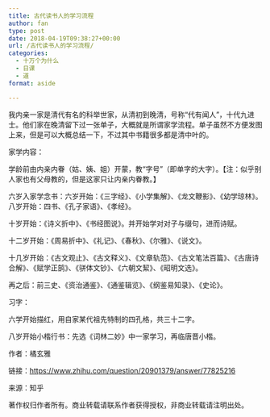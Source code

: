 ```yaml
---
title: 古代读书人的学习流程
author: fan
type: post
date: 2018-04-19T09:38:27+00:00
url: /古代读书人的学习流程/
categories:
  - 十万个为什么
  - 日课
  - 道
format: aside

---
```

我内亲一家是清代有名的科举世家，从清初到晚清，号称“代有闻人”，十代九进士。他们家在晚清留下过一张单子，大概就是所谓家学流程。单子虽然不方便发图上来，但是可以大概总结一下，不过其中书籍很多都是清中叶的。
  
家学内容：
  
学龄前由内亲内眷（姑、姨、姐）开蒙，教“字号”（即单字的大字）。【注：似乎别人家也有父母教的，但是这家只让内亲内眷教。】
  
六岁入家学念书：六岁开始：《三字经》、《小学集解》、《龙文鞭影》、《幼学琼林》。八岁开始：四书、《孔子家语》、《孝经》。
  
十岁开始：《诗义折中》、《书经图说》。并开始学对对子与缀句，进而诗赋。
  
十二岁开始：《周易折中》、《礼记》、《春秋》、《尔雅》、《说文》。
  
十几岁开始：《古文观止》、《古文释义》、《文章轨范》、《古文笔法百篇》、《古唐诗合解》、《赋学正鹄》、《骈体文钞》、《六朝文絜》、《昭明文选》。
  
再之后：前三史、《资治通鉴》、《通鉴辑览》、《纲鉴易知录》、《史论》。
  
习字：
  
六学开始描红，用自家某代祖先特制的四孔格，共三十二字。
  
八岁开始小楷行书：先选《词林二妙》中一家学习，再临唐晋小楷。
  
作者：橘玄雅
  
链接：https://www.zhihu.com/question/20901379/answer/77825216
  
来源：知乎
  
著作权归作者所有。商业转载请联系作者获得授权，非商业转载请注明出处。